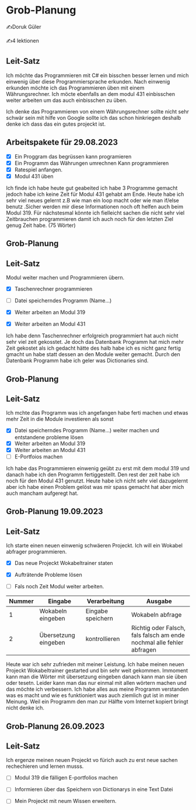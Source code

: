 # Grob-Planung

✍️Doruk Güler

✍️4 lektionen

## Leit-Satz

Ich möchte das Programmieren mit C# ein bisschen besser lernen und mich einwenig über diese Programmiersprache erkunden. Nach einwenig erkunden möchte ich das Programmieren üben mit einem Währungsrechner. Ich möcte ebenfalls an dem modul 431 einbisschen weiter arbeiten um das auch einbisschen zu üben.

Ich denke das Programmieren von einem Währungsrechner sollte nicht sehr schwär sein mit hilfe von Google sollte ich das schon hinkriegen deshalb denke ich dass das ein gutes projeckt ist.

## Arbeitspakete für 29.08.2023

- [x] Ein Proggram das begrüssen kann programieren
- [x] Ein Programm das Währungen umrechnen Kann programmieren
- [x] Ratespiel anfangen.
- [x] Modul 431 üben

Ich finde ich habe heute gut geabeited ich habe 3 Programme gemacht jedoch habe ich keine Zeit für Modul 431 gehabt am Ende. Heute habe ich sehr viel neues gelernt z.B wie man ein loop macht oder wie man if/else benutz .Sicher werden mir diese Informationen noch oft helfen auch beim Modul 319. Für nächstesmal könnte ich fielleicht sachen die nicht sehr viel Zeitbrauchen programmieren damit ich auch noch für den letzten Ziel genug Zeit habe. (75 Wörter)

## Grob-Planung 

## Leit-Satz
Modul weiter machen und Programmieren übern.

- [x] Taschenrechner programmieren
- [ ] Datei speicherndes Programm (Name...)
- [x] Weiter arbeiten an Modul 319
- [x] Weiter arbeiten an Modul 431


Ich habe denn Taschenrechner erfolgreich programmiert hat auch nicht sehr viel zeit gekosstet. Je doch das Datenbank Programm hat mich mehr Zeit gekostet als ich gedacht hätte des halb habe ich es nicht ganz fertig gmacht un habe statt dessen an den Module weiter gemacht. Durch den Datenbank Programm habe ich geler was Dictionaries sind.

## Grob-Planung 

## Leit-Satz
Ich mchte das Programm was ich angefangen habe ferti machen und etwas mehr Zeit in die Module investieren als sonst

- [x] Datei speicherndes Programm (Name...) weiter machen und entstandene probleme lösen
- [x] Weiter arbeiten an Modul 319
- [x] Weiter arbeiten an Modul 431
- [ ] E-Portfoios machen

Ich habe das Programmieren einwenig geübt zu erst mit dem modul 319 und danach habe ich den Programm fertiggestellt. Den rest der zeit habe ich noch für den Modul 431 genutzt. Heute habe ich nicht sehr viel dazugelernt aber ich habe einen Problem gelöst was mir spass gemacht hat aber mich auch mancham aufgeregt hat.

## Grob-Planung 19.09.2023

## Leit-Satz
Ich starte einen neuen einwenig schwäeren Projeckt. Ich will ein Wokabel abfrager programmieren.

- [x] Das neue Projeckt Wokabeltrainer staten     
- [x] Aufträtende Probleme lösen
- [ ] Fals noch Zeit Modul weiter arbeiten.
      

| Nummer | Eingabe | Verarbeitung | Ausgabe |
| --- | --- | --- | --- |
| 1 | Wokabeln eingeben | Eingabe speichern | Wokabeln abfrage |
| 2 | Übersetzung eingeben | kontrollieren | Richtig oder Falsch, fals falsch am ende nochmal alle fehler abfragen |



Heute war ich sehr zufrieden mit meiner Leistung. Ich habe meinen neuen Projeckt Wokabeltrainer gestarted und bin sehr weit gekommen. Immoment kann man die Wörter mit übersetzung eingeben danach kann man sie üben oder tesetn. Leider kann man das nur einmal mit allen wörtern machen und das möchte ich verbessern. Ich habe alles aus meine Programm verstanden was es macht und wie es funktioniert was auch ziemlich gut ist in miner Meinung. Weil ein Programm den man zur Hälfte vom Internet kopiert bringt nicht denke ich.

## Grob-Planung 26.09.2023

## Leit-Satz
Ich ergenze meinen neuen Projeckt vo fürich auch zu erst neue sachen rechechieren und lernen musss.

- [ ] Modul 319 die fälligen E-portfolios machen   
- [ ] Informieren über das Speichern von Dictionarys in eine Text Datei
- [ ] Mein Projeckt mit neum Wissen erweitern.


